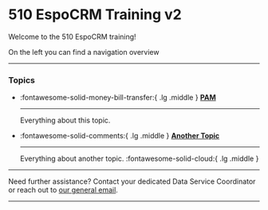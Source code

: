 # 510 EspoCRM Training v2


<!-- markdownlint-disable-next-line no-trailing-punctuation -->

Welcome to the 510 EspoCRM training!

On the left you can find a navigation overview 

---
### Topics

<!-- markdownlint-disable -->
<div class="grid cards" markdown>

-   :fontawesome-solid-money-bill-transfer:{ .lg .middle } [__PAM__](./PAM/index.md)

    ---

    Everything about this topic.


-   :fontawesome-solid-comments:{ .lg .middle } [__Another Topic__](./topic2/index.md)

    ---

    Everything about another topic. :fontawesome-solid-cloud:{ .lg .middle }


</div>

<!-- markdownlint-enable -->


---

Need further assistance? Contact your dedicated Data Service Coordinator
or reach out to [our general email](mailto:support@510.global).

---
